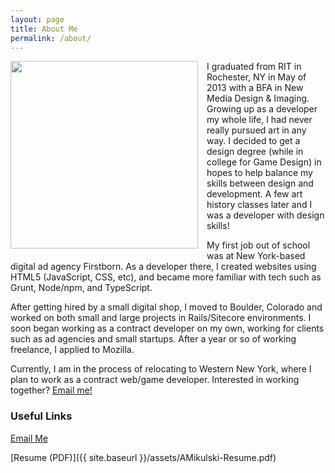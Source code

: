 ```yaml
---
layout: page
title: About Me
permalink: /about/
---
```


<img src="{{ site.avatar }}" height="300" style="float: left; margin: 0 1em 1em 0" />

I graduated from RIT in Rochester, NY in May of 2013 with a BFA in New Media Design & Imaging. Growing up as a developer my whole life, I had never really pursued art in any way. I decided to get a design degree (while in college for Game Design) in hopes to help balance my skills between design and development. A few art history classes later and I was a developer with design skills!

My first job out of school was at New York-based digital ad agency Firstborn. As a developer there, I created websites using HTML5 (JavaScript, CSS, etc), and became more familiar with tech such as Grunt, Node/npm, and TypeScript.

After getting hired by a small digital shop, I moved to Boulder, Colorado and worked on both small and large projects in Rails/Sitecore environments. I soon began working as a contract developer on my own, working for clients such as ad agencies and small startups. After a year or so of working freelance, I applied to Mozilla.

Currently, I am in the process of relocating to Western New York, where I plan to work as a contract web/game developer. Interested in working together? [Email me!](mailto:andy.mikulski+work@gmail.com)

<!-- I'm actively searching for challenging opportunities that can really push me to my limits. Have a lead on something good? Get in touch with me via email! -->

### Useful Links

[Email Me](mailto:andy.mikulski+co@gmail.com)

[Resume (PDF)]({{ site.baseurl }}/assets/AMikulski-Resume.pdf)
